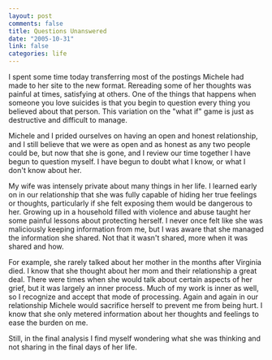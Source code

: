 ```yaml
--- 
layout: post
comments: false
title: Questions Unanswered
date: "2005-10-31"
link: false
categories: life
---
```

I spent some time today transferring most of the postings Michele had made to her site to the new format. Rereading some of her thoughts was painful at times, satisfying at others. One of the things that happens when someone you love suicides is that you begin to question every thing you believed about that person. This variation on the "what if" game is just as destructive and difficult to manage.

Michele and I prided ourselves on having an open and honest relationship, and I still believe that we were as open and as honest as any two people could be, but now that she is gone, and I review our time together I have begun to question myself. I have begun to doubt what I know, or what I don't know about her.

My wife was intensely private about many things in her life. I learned early on in our relationship that she was fully capable of hiding her true feelings or thoughts, particularly if she felt exposing them would be dangerous to her. Growing up in a household filled with violence and abuse taught her some painful lessons about protecting herself. I never once felt like she was maliciously keeping information from me, but I was aware that she managed the information she shared. Not that it wasn't shared, more when it was shared and how.

For example, she rarely talked about her mother in the months after Virginia died. I know that she thought about her mom and their relationship a great deal. There were times when she would talk about certain aspects of her grief, but it was largely an inner process. Much of my work is inner as well, so I recognize and accept that mode of processing. Again and again in our relationship Michele would sacrifice herself to prevent me from being hurt. I know that she only metered information about her thoughts and feelings to ease the burden on me.

Still, in the final analysis I find myself wondering what she was thinking and not sharing in the final days of her life.
